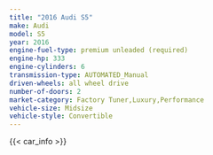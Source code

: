```yaml
---
title: "2016 Audi S5"
make: Audi
model: S5
year: 2016
engine-fuel-type: premium unleaded (required)
engine-hp: 333
engine-cylinders: 6
transmission-type: AUTOMATED_Manual
driven-wheels: all wheel drive
number-of-doors: 2
market-category: Factory Tuner,Luxury,Performance
vehicle-size: Midsize
vehicle-style: Convertible
---
```


{{< car_info >}}
